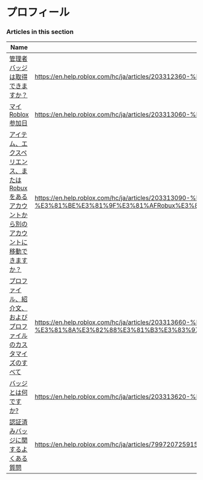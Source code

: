 # プロフィール  
### Articles in this section
Name|URL
-|-
[管理者バッジは取得できますか？](./管理者バッジは取得できますか？.html) |https://en.help.roblox.com/hc/ja/articles/203312360-%E7%AE%A1%E7%90%86%E8%80%85%E3%83%90%E3%83%83%E3%82%B8%E3%81%AF%E5%8F%96%E5%BE%97%E3%81%A7%E3%81%8D%E3%81%BE%E3%81%99%E3%81%8B-
[マイRoblox参加日](./マイRoblox参加日.html) |https://en.help.roblox.com/hc/ja/articles/203313060-%E3%83%9E%E3%82%A4Roblox%E5%8F%82%E5%8A%A0%E6%97%A5
[アイテム、エクスペリエンス、またはRobuxをあるアカウントから別のアカウントに移動できますか？](./アイテム、エクスペリエンス、またはRobuxをあるアカウントから別のアカウントに移動できますか？.html) |https://en.help.roblox.com/hc/ja/articles/203313090-%E3%82%A2%E3%82%A4%E3%83%86%E3%83%A0-%E3%82%A8%E3%82%AF%E3%82%B9%E3%83%9A%E3%83%AA%E3%82%A8%E3%83%B3%E3%82%B9-%E3%81%BE%E3%81%9F%E3%81%AFRobux%E3%82%92%E3%81%82%E3%82%8B%E3%82%A2%E3%82%AB%E3%82%A6%E3%83%B3%E3%83%88%E3%81%8B%E3%82%89%E5%88%A5%E3%81%AE%E3%82%A2%E3%82%AB%E3%82%A6%E3%83%B3%E3%83%88%E3%81%AB%E7%A7%BB%E5%8B%95%E3%81%A7%E3%81%8D%E3%81%BE%E3%81%99%E3%81%8B-
[プロファイル、紹介文、およびプロファイルのカスタマイズのすべて](./プロファイル、紹介文、およびプロファイルのカスタマイズのすべて.html) |https://en.help.roblox.com/hc/ja/articles/203313660-%E3%83%97%E3%83%AD%E3%83%95%E3%82%A1%E3%82%A4%E3%83%AB-%E7%B4%B9%E4%BB%8B%E6%96%87-%E3%81%8A%E3%82%88%E3%81%B3%E3%83%97%E3%83%AD%E3%83%95%E3%82%A1%E3%82%A4%E3%83%AB%E3%81%AE%E3%82%AB%E3%82%B9%E3%82%BF%E3%83%9E%E3%82%A4%E3%82%BA%E3%81%AE%E3%81%99%E3%81%B9%E3%81%A6
[バッジとは何ですか?](./バッジとは何ですか-.html) |https://en.help.roblox.com/hc/ja/articles/203313620-%E3%83%90%E3%83%83%E3%82%B8%E3%81%A8%E3%81%AF%E4%BD%95%E3%81%A7%E3%81%99%E3%81%8B-
[認証済みバッジに関するよくある質問](./認証済みバッジに関するよくある質問.html) |https://en.help.roblox.com/hc/ja/articles/7997207259156-%E8%AA%8D%E8%A8%BC%E6%B8%88%E3%81%BF%E3%83%90%E3%83%83%E3%82%B8%E3%81%AB%E9%96%A2%E3%81%99%E3%82%8B%E3%82%88%E3%81%8F%E3%81%82%E3%82%8B%E8%B3%AA%E5%95%8F